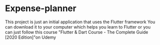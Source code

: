 # Expense-planner
This project is just an initial application that uses the Flutter framework You can download it to your computer which helps you learn to Flutter or you can just follow this course "Flutter &amp; Dart Course - The Complete Guide [2020 Edition]"on Udemy 
